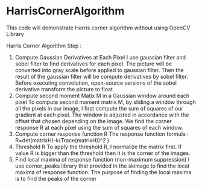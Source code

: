 # HarrisCornerAlgorithm
This code will demonstrate Harris corner algorithm without using OpenCV Library

Harris Corner Algorithm Step :
1) Compute Gaussian Derivatives at Each Pixel
I use gaussian filter and sobel filter to find derivatives for each pixel. The 
picture will be converted into gray scale before applied to gaussian filter. Then 
the result of the gaussian filter will be compute derivatives by sobel filter. 
Before executing convolution, open-source versions of the sobel derivative 
transform the picture to float.
2) Compute second moment Matix M in a Gaussian window around each pixel
To compute second moment matrix M, by sliding a window through all the 
pixels in our image, I first compute the sum of squares of our gradient at each 
pixel. The window is adjusted in accordance with the offset that chosen
depending on the image. We find the corner response R at each pixel using the 
sum of squares of each window.
3) Compute corner response function R
The response function formula : R=det(matrixH)-k(Trace(matrixH))^2 )
4) Threshold R
To apply the threshold R, I normalize the matrix first. If value R is bigger than 
the threshold then it is the corner of the images.
5) Find local maxima of response function (non-maximum suppression)
I use corner_peaks library that provided in the skimage to find the local maxima 
of response function. The purpose of finding the local maxima is to find the 
peaks of the corner
